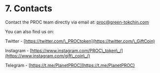 # 7. Contacts

Contact the PROC team directly via email at: proc@green-tokchin.com

You can also find us on:

Twitter - [https://twitter.com/\_PROCtoken](https://twitter.com/\_GiftCoin)

Instagram - [https://www.instagram.com/PROC\_token\_/](https://www.instagram.com/gift\_coin\_/)

Telegram - [https://t.me/PlanetPROC](https://t.me/PlanetPROC)

